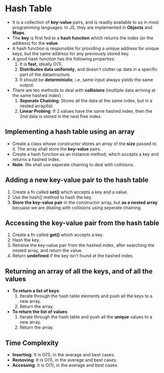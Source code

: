 # Hash Table

-   It is a collection of **key-value** pairs, and is readily available to us in most programming languages. In JS, they are implemented in **Objects** and **Maps**.
-   The **key** is first fed to a **hash function** which returns the index (or the address) for the **value**.
-   A hash function is responsible for providing a unique address for unique keys, but the same address for any previously stored key.
-   A good hash function has the following properties:
    1. It is **fast**, ideally O(1).
    2. **Distributes data uniformly**, and doesn't clutter up data in a specific part of the datastructure.
    3. It should be **deterministic**, i.e, same input always yields the same output.
-   There are teo methods to deal with **collisions** (multiple data arriving at the same hashed index) :
    1. **Seperate Chaining**: Stores all the data at the same index, but in a nested array/list.
    2. **Linear Probing**: If 2 values have the same hashed index, then the 2nd data is stored in the nest free index.

## Implementing a hash table using an array

-   Create a class whose constructor stores an array of the **size** passed to it. The array shall store the **key-value** pairs.
-   Create a hash function as an instance method, which accepts a key and returns a hashed index.
-   **Note**: We shall use seperate chaining to deal with collisions.

## Adding a new key-value pair to the hash table

1. Create a fn called **set()** which accepts a key and a value.
2. Use the hash() method to hash the key.
3. **Store the key-value pair** in the constructor array, but **as a nested array** becuase we are dealing with collisions using seperate chaining.

## Accessing the key-value pair from the hash table

1. Create a fn called **get()** which accepts a key.
2. Hash the key.
3. Retreive the key-value pair from the hashed index, after searching the nested array, and return the value.
4. Return **undefined** if the key isn't found at the hashed index.

## Returning an array of all the keys, and of all the values

-   **To return a list of keys**:
    1. Iterate through the hash table elements and push all the keys to a new array.
    2. Return the array.
-   **To return the list of values**:
    1. Iterate through the hash table and push all the **unique** values to a new array.
    2. Return the array.

## Time Complexity

-   **Inserting**: It is O(1), in the average and best cases.
-   **Removing**: It is O(1), in the average and best cases.
-   **Accessing**: It is O(1), in the average and best cases.

